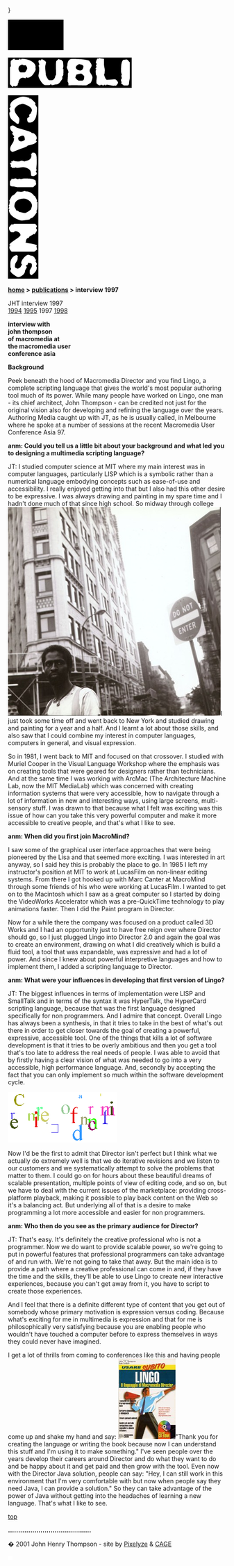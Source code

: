 }  

  

![](images/johnhenry1.gif)

![](images/tin_publi.gif)

![](images/tin_cations.gif)

**[home](index.md) > [publications](publications.md) > interview 1997**

JHT interview 1997  
[1994](interview1994.md) [1995](interview1995.md) 1997 [1998](interview1998.md)

  
**interview with  
john thompson  
of macromedia at  
the macromedia user  
conference asia**

**Background**

Peek beneath the hood of Macromedia Director and you find Lingo, a complete scripting language that gives the world's most popular authoring tool much of its power. While many people have worked on Lingo, one man - its chief architect, John Thompson - can be credited not just for the original vision also for developing and refining the language over the years. Authoring Media caught up with JT, as he is usually called, in Melbourne where he spoke at a number of sessions at the recent Macromedia User Conference Asia 97.

**anm: Could you tell us a little bit about your background and what led you to designing a multimedia scripting language?**

JT: I studied computer science at MIT where my main interest was in computer languages, particularly LISP which is a symbolic rather than a numerical language embodying concepts such as ease-of-use and accessibility. I really enjoyed getting into that but I also had this other desire to be expressive. I was always drawing and painting in my spare time and I hadn't done much of that since high school. So midway through college ![](images/resume_85jtnyc.jpg)I just took some time off and went back to New York and studied drawing and painting for a year and a half. And I learnt a lot about those skills, and also saw that I could combine my interest in computer languages, computers in general, and visual expression.

So in 1981, I went back to MIT and focused on that crossover. I studied with Muriel Cooper in the Visual Language Workshop where the emphasis was on creating tools that were geared for designers rather than technicians. And at the same time I was working with ArcMac (The Architecture Machine Lab, now the MIT MediaLab) which was concerned with creating information systems that were very accessible, how to navigate through a lot of information in new and interesting ways, using large screens, multi-sensory stuff. I was drawn to that because what I felt was exciting was this issue of how can you take this very powerful computer and make it more accessible to creative people, and that's what I like to see.

**anm: When did you first join MacroMind?**

I saw some of the graphical user interface approaches that were being pioneered by the Lisa and that seemed more exciting. I was interested in art anyway, so I said hey this is probably the place to go. In 1985 I left my instructor's position at MIT to work at LucasFilm on non-linear editing systems. From there I got hooked up with Marc Canter at MacroMind through some friends of his who were working at LucasFilm. I wanted to get on to the Macintosh which I saw as a great computer so I started by doing the VideoWorks Accelerator which was a pre-QuickTime technology to play animations faster. Then I did the Paint program in Director.

Now for a while there the company was focused on a product called 3D Works and I had an opportunity just to have free reign over where Director should go, so I just plugged Lingo into Director 2.0 and again the goal was to create an environment, drawing on what I did creatively which is build a fluid tool, a tool that was expandable, was expressive and had a lot of power. And since I knew about powerful interpretive languages and how to implement them, I added a scripting language to Director.

**anm: What were your influences in developing that first version of Lingo?**

JT: The biggest influences in terms of implementation were LISP and SmallTalk and in terms of the syntax it was HyperTalk, the HyperCard scripting language, because that was the first language designed specifically for non programmers. And I admire that concept. Overall Lingo has always been a synthesis, in that it tries to take in the best of what's out there in order to get closer towards the goal of creating a powerful, expressive, accessible tool. One of the things that kills a lot of software development is that it tries to be overly ambitious and then you get a tool that's too late to address the real needs of people. I was able to avoid that by firstly having a clear vision of what was needed to go into a very accessible, high performance language. And, secondly by accepting the fact that you can only implement so much within the software development cycle.

**![](images/intv97_funkey.gif)**

Now I'd be the first to admit that Director isn't perfect but I think what we actually do extremely well is that we do iterative revisions and we listen to our customers and we systematically attempt to solve the problems that matter to them. I could go on for hours about these beautiful dreams of scalable presentation, multiple points of view of editing code, and so on, but we have to deal with the current issues of the marketplace: providing cross-platform playback, making it possible to play back content on the Web so it's a balancing act. But underlying all of that is a desire to make programming a lot more accessible and easier for non programmers.

**anm: Who then do you see as the primary audience for Director?**

JT: That's easy. It's definitely the creative professional who is not a programmer. Now we do want to provide scalable power, so we're going to put in powerful features that professional programmers can take advantage of and run with. We're not going to take that away. But the main idea is to provide a path where a creative professional can come in and, if they have the time and the skills, they'll be able to use Lingo to create new interactive experiences, because you can't get away from it, you have to script to create those experiences.

And I feel that there is a definite different type of content that you get out of somebody whose primary motivation is expression versus coding. Because what's exciting for me in multimedia is expression and that for me is philosophically very satisfying because you are enabling people who wouldn't have touched a computer before to express themselves in ways they could never have imagined.

I get a lot of thrills from coming to conferences like this and having people come up and shake my hand and say: ![](images/lws_1itl_icon.jpg)"Thank you for creating the language or writing the book because now I can understand this stuff and I'm using it to make something." I've seen people over the years develop their careers around Director and do what they want to do and be happy about it and get paid and then grow with the tool. Even now with the Director Java solution, people can say: "Hey, I can still work in this environment that I'm very comfortable with but now when people say they need Java, I can provide a solution." So they can take advantage of the power of Java without getting into the headaches of learning a new language. That's what I like to see.

  
  

[top](#topofpage)

**.........................................**

� 2001 John Henry Thompson - site by [Pixelyze](http://www.pixelyze.com/) & [CAGE](http://www.cage.nl/)

![](images/spacer.gif)